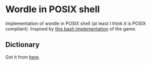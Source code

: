 # Wordle in POSIX shell

Implementation of wordle in POSIX shell (at least I think it is POSIX
compliant). Inspired by
[this bash implementation](https://gist.github.com/huytd/6a1a6a7b34a0d0abcac00b47e3d01513)
of the game.

## Dictionary

Got it from
[here](https://github.com/charlesreid1/five-letter-words/blob/master/sgb-words.txt).

